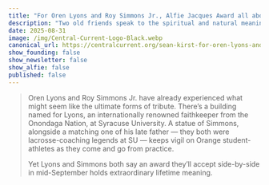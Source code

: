 ```yaml
---
title: "For Oren Lyons and Roy Simmons Jr., Alfie Jacques Award all about his knowledge of true value"
description: "Two old friends speak to the spiritual and natural meaning lived out by a legendary artisan of wooden lacrosse sticks."
date: 2025-08-31
image: /img/Central-Current-Logo-Black.webp
canonical_url: https://centralcurrent.org/sean-kirst-for-oren-lyons-and-roy-simmons-jr-alfie-jacques-award-all-about-his-knowledge-of-true-value/
show_founding: false
show_newsletter: false
show_alfie: false
published: false
---
```

> Oren Lyons and Roy Simmons Jr. have already experienced what might seem like the ultimate forms of tribute. There’s a building named for Lyons, an internationally renowned faithkeeper from the Onondaga Nation, at Syracuse University. A statue of Simmons, alongside a matching one of his late father — they both were lacrosse-coaching legends at SU — keeps vigil on Orange student-athletes as they come and go from practice.
> 
> Yet Lyons and Simmons both say an award they’ll accept side-by-side in mid-September holds extraordinary lifetime meaning.
